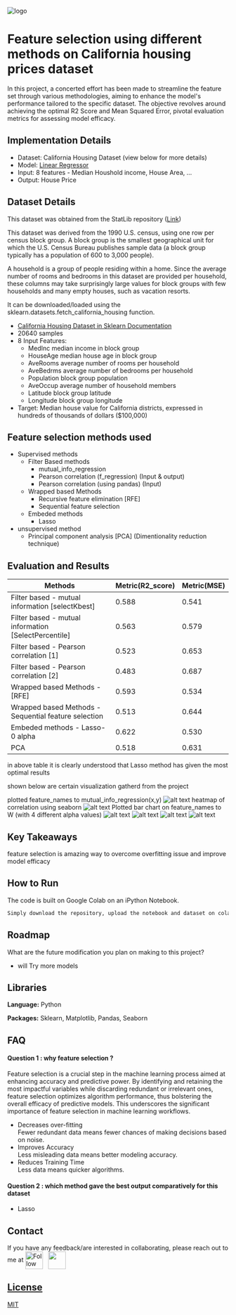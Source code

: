
![logo](download.png)


# Feature selection using different methods on California housing prices dataset


In this project, a concerted effort has been made to streamline the feature set through various methodologies, aiming to enhance the model's performance tailored to the specific dataset. The objective revolves around achieving the optimal R2 Score and Mean Squared Error, pivotal evaluation metrics for assessing model efficacy.

## Implementation Details

- Dataset: California Housing Dataset (view below for more details)
- Model: [Linear Regressor](https://scikit-learn.org/stable/modules/generated/sklearn.linear_model.LinearRegression.html)
- Input: 8 features - Median Houshold income, House Area, ...
- Output: House Price

## Dataset Details

This dataset was obtained from the StatLib repository ([Link](https://www.dcc.fc.up.pt/~ltorgo/Regression/cal_housing.html))

This dataset was derived from the 1990 U.S. census, using one row per census block group. A block group is the smallest geographical unit for which the U.S. Census Bureau publishes sample data (a block group typically has a population of 600 to 3,000 people).

A household is a group of people residing within a home. Since the average number of rooms and bedrooms in this dataset are provided per household, these columns may take surprisingly large values for block groups with few households and many empty houses, such as vacation resorts.

It can be downloaded/loaded using the sklearn.datasets.fetch_california_housing function.

- [California Housing Dataset in Sklearn Documentation](https://scikit-learn.org/stable/modules/generated/sklearn.datasets.fetch_california_housing.html)
- 20640 samples
- 8 Input Features: 
    - MedInc median income in block group
    - HouseAge median house age in block group
    - AveRooms average number of rooms per household
    - AveBedrms average number of bedrooms per household
    - Population block group population
    - AveOccup average number of household members
    - Latitude block group latitude
    - Longitude block group longitude
- Target: Median house value for California districts, expressed in hundreds of thousands of dollars ($100,000)

## Feature selection methods used 

- Supervised methods
    - Filter Based methods
        - mutual_info_regression
        - Pearson correlation (f_regression) (Input & output)
        - Pearson correlation (using pandas) (Input)
    - Wrapped based Methods
        - Recursive feature elimination [RFE]
        - Sequential feature selection
    - Embeded methods
        - Lasso
- unsupervised method
    - Principal component analysis [PCA] (Dimentionality reduction technique)


## Evaluation and Results


| Methods                                          | Metric(R2_score) | Metric(MSE) |
| ------------------------------------------------ | ----------------- | ------------ |
| Filter based - mutual information [selectKbest] | 0.588             | 0.541        |
| Filter based - mutual information [SelectPercentile] | 0.563             | 0.579        |
| Filter based - Pearson correlation [1]          | 0.523             | 0.653        |
| Filter based - Pearson correlation [2]          | 0.483             | 0.687        |
| Wrapped based Methods - [RFE]                   | 0.593             | 0.534        |
| Wrapped based Methods - Sequential feature selection | 0.513             | 0.644        |
| Embeded methods - Lasso- 0 alpha                | 0.622             | 0.530        |
| PCA                                              | 0.518             | 0.631        |


in above table it is clearly understood that Lasso method has given the most optimal results 

shown below are certain visualization gatherd from the project 

plotted feature_names to mutual_info_regression(x,y)
![alt text](download1.png)
heatmap of correlation using seaborn
![alt text](download2.png)
Plotted bar chart on feature_names to W (with 4 different alpha values)
![alt text](download3.png)
![alt text](download4.png)
![alt text](download5.png)
![alt text](download6.png)

## Key Takeaways

feature selection is amazing way to overcome overfitting issue and improve model efficacy

## How to Run

The code is built on Google Colab on an iPython Notebook. 

```bash
Simply download the repository, upload the notebook and dataset on colab, and hit play!
```


## Roadmap

What are the future modification you plan on making to this project?

- will Try more models

## Libraries 

**Language:** Python

**Packages:** Sklearn, Matplotlib, Pandas, Seaborn

## FAQ

#### Question 1 : why feature selection ?

Feature selection is a crucial step in the machine learning process aimed at enhancing accuracy and predictive power. By identifying and retaining the most impactful variables while discarding redundant or irrelevant ones, feature selection optimizes algorithm performance, thus bolstering the overall efficacy of predictive models. This underscores the significant importance of feature selection in machine learning workflows.
- Decreases over-fitting  
Fewer redundant data means fewer chances of making decisions based on noise.
- Improves Accuracy  
Less misleading data means better modeling accuracy.
- Reduces Training Time  
Less data means quicker algorithms.

#### Question 2 : which method gave the best output comparatively for this dataset

- Lasso


## Contact

If you have any feedback/are interested in collaborating, please reach out to me at [<img height="40" src="https://img.icons8.com/color/48/000000/linkedin.png" height="40em" align="center" alt="Follow Kartikey on LinkedIn" title="Follow Kartikey on LinkedIn"/>](https://www.linkedin.com/in/kartikey-vyas-2a29b9273) &nbsp; <a href="mailto:kvsvyas@gmail.com"> <img height="40" src="https://img.icons8.com/fluent/48/000000/gmail.png" align="center" />





## License

[MIT](https://choosealicense.com/licenses/mit/)

